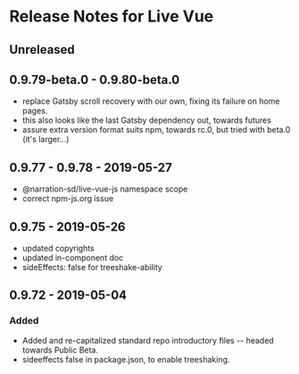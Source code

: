 # Release Notes for Live Vue

## Unreleased

## 0.9.79-beta.0 - 0.9.80-beta.0

- replace Gatsby scroll recovery with our own, fixing its failure on home pages.
- this also looks like the last Gatsby dependency out, towards futures
- assure extra version format suits npm, towards rc.0, but tried with beta.0 (it's larger...)

## 0.9.77 - 0.9.78 - 2019-05-27
- @narration-sd/live-vue-js namespace scope
- correct npm-js.org issue

## 0.9.75 - 2019-05-26
- updated copyrights
- updated in-component doc
- sideEffects: false for treeshake-ability

## 0.9.72 - 2019-05-04
### Added
- Added and re-capitalized standard repo introductory files -- headed towards Public Beta.
- sideeffects false in package.json, to enable treeshaking.
